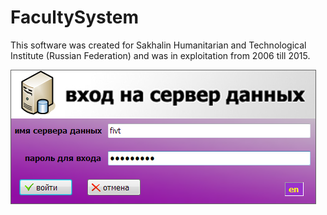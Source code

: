 # FacultySystem
This software was created for Sakhalin Humanitarian and Technological Institute (Russian Federation) and was in exploitation from 2006 till 2015.

![Login form](https://github.com/PavelSobolev/FacultySystem/blob/master/%D0%A4%D0%B0%D0%BA%D1%83%D0%BB%D1%8C%D1%82%D0%B5%D1%82/(1).png)
